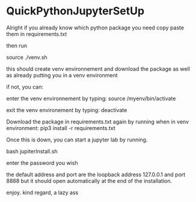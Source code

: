 # QuickPythonJupyterSetUp

Alright if you already know which python package you need copy paste them in requirements.txt

then run 

source ./venv.sh

this should create venv environnement and download the package as well as already putting you in a venv environment


if not, you can:

  enter the venv environnement by typing:  source /myenv/bin/activate
  
  exit the venv environement by typing: deactivate
  
  Download the package in requirements.txt again by running when in venv environment: pip3 install -r requirements.txt



Once this is down, you can start a jupyter lab by running.

bash jupiterInstall.sh

enter the password you wish

the default address and port are the loopback address 127.0.0.1 and port 8888
but it should open automatically at the end of the installation.


enjoy.
kind regard,
a lazy ass
